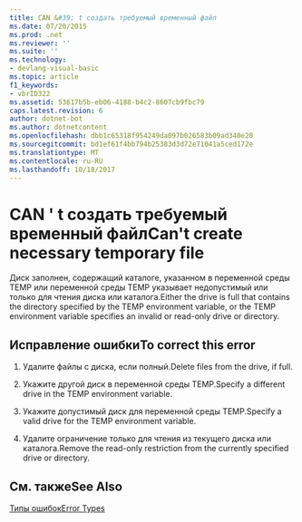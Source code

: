 ```yaml
---
title: CAN &#39; t создать требуемый временный файл
ms.date: 07/20/2015
ms.prod: .net
ms.reviewer: ''
ms.suite: ''
ms.technology:
- devlang-visual-basic
ms.topic: article
f1_keywords:
- vbrID322
ms.assetid: 53617b5b-eb06-4188-b4c2-8607cb9fbc79
caps.latest.revision: 6
author: dotnet-bot
ms.author: dotnetcontent
ms.openlocfilehash: dbb1c65318f954249da097b026583b09ad340e20
ms.sourcegitcommit: bd1ef61f4bb794b25383d3d72e71041a5ced172e
ms.translationtype: MT
ms.contentlocale: ru-RU
ms.lasthandoff: 10/18/2017
---
```

# <a name="can39t-create-necessary-temporary-file"></a><span data-ttu-id="c03d5-102">CAN &#39; t создать требуемый временный файл</span><span class="sxs-lookup"><span data-stu-id="c03d5-102">Can&#39;t create necessary temporary file</span></span>
<span data-ttu-id="c03d5-103">Диск заполнен, содержащий каталоге, указанном в переменной среды TEMP или переменной среды TEMP указывает недопустимый или только для чтения диска или каталога.</span><span class="sxs-lookup"><span data-stu-id="c03d5-103">Either the drive is full that contains the directory specified by the TEMP environment variable, or the TEMP environment variable specifies an invalid or read-only drive or directory.</span></span>  
  
## <a name="to-correct-this-error"></a><span data-ttu-id="c03d5-104">Исправление ошибки</span><span class="sxs-lookup"><span data-stu-id="c03d5-104">To correct this error</span></span>  
  
1.  <span data-ttu-id="c03d5-105">Удалите файлы с диска, если полный.</span><span class="sxs-lookup"><span data-stu-id="c03d5-105">Delete files from the drive, if full.</span></span>  
  
2.  <span data-ttu-id="c03d5-106">Укажите другой диск в переменной среды TEMP.</span><span class="sxs-lookup"><span data-stu-id="c03d5-106">Specify a different drive in the TEMP environment variable.</span></span>  
  
3.  <span data-ttu-id="c03d5-107">Укажите допустимый диск для переменной среды TEMP.</span><span class="sxs-lookup"><span data-stu-id="c03d5-107">Specify a valid drive for the TEMP environment variable.</span></span>  
  
4.  <span data-ttu-id="c03d5-108">Удалите ограничение только для чтения из текущего диска или каталога.</span><span class="sxs-lookup"><span data-stu-id="c03d5-108">Remove the read-only restriction from the currently specified drive or directory.</span></span>  
  
## <a name="see-also"></a><span data-ttu-id="c03d5-109">См. также</span><span class="sxs-lookup"><span data-stu-id="c03d5-109">See Also</span></span>  
 [<span data-ttu-id="c03d5-110">Типы ошибок</span><span class="sxs-lookup"><span data-stu-id="c03d5-110">Error Types</span></span>](../../../visual-basic/programming-guide/language-features/error-types.md)
